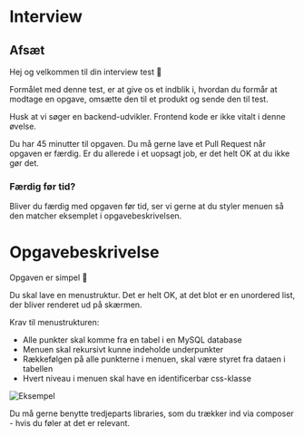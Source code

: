 # Interview

## Afsæt
Hej og velkommen til din interview test 🙂

Formålet med denne test, er at give os et indblik i, hvordan du formår at modtage en opgave, omsætte den til et produkt og sende den til test.

Husk at vi søger en backend-udvikler. Frontend kode er ikke vitalt i denne øvelse.

Du har 45 minutter til opgaven.
Du må gerne lave et Pull Request når opgaven er færdig.
Er du allerede i et uopsagt job, er det helt OK at du ikke gør det.

### Færdig før tid?
Bliver du færdig med opgaven før tid, ser vi gerne at du styler menuen så den matcher eksemplet i opgavebeskrivelsen.

# Opgavebeskrivelse
Opgaven er simpel 🚀

Du skal lave en menustruktur. Det er helt OK, at det blot er en unordered list, der bliver renderet ud på skærmen.

Krav til menustrukturen:

- Alle punkter skal komme fra en tabel i en MySQL database
- Menuen skal rekursivt kunne indeholde underpunkter
- Rækkefølgen på alle punkterne i menuen, skal være styret fra dataen i tabellen
- Hvert niveau i menuen skal have en identificerbar css-klasse

![Eksempel](https://i0.wp.com/www.cssscript.com/wp-content/uploads/2020/05/CSS-Only-Multi-level-Nested-Dropdown-Navigation-Menu.png?fit=538%2C406&ssl=1)

Du må gerne benytte tredjeparts libraries, som du trækker ind via composer - hvis du føler at det er relevant.